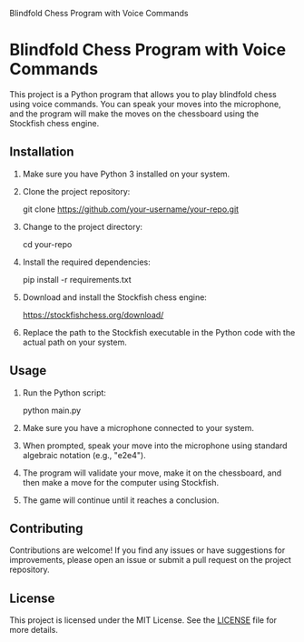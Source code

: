  Blindfold Chess Program with Voice Commands

Blindfold Chess Program with Voice Commands
===========================================

This project is a Python program that allows you to play blindfold chess using voice commands. You can speak your moves into the microphone, and the program will make the moves on the chessboard using the Stockfish chess engine.

Installation
------------

1.  Make sure you have Python 3 installed on your system.
2.  Clone the project repository:

    git clone https://github.com/your-username/your-repo.git

4.  Change to the project directory:

    cd your-repo

6.  Install the required dependencies:

    pip install -r requirements.txt

8.  Download and install the Stockfish chess engine:

    https://stockfishchess.org/download/

10.  Replace the path to the Stockfish executable in the Python code with the actual path on your system.

Usage
-----

1.  Run the Python script:

    python main.py

3.  Make sure you have a microphone connected to your system.
4.  When prompted, speak your move into the microphone using standard algebraic notation (e.g., "e2e4").
5.  The program will validate your move, make it on the chessboard, and then make a move for the computer using Stockfish.
6.  The game will continue until it reaches a conclusion.

Contributing
------------

Contributions are welcome! If you find any issues or have suggestions for improvements, please open an issue or submit a pull request on the project repository.

License
-------

This project is licensed under the MIT License. See the [LICENSE](LICENSE) file for more details.
